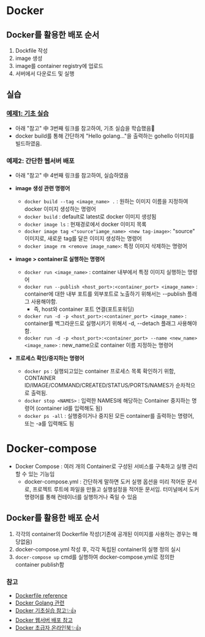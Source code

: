 # Docker

## Docker를 활용한 배포 순서
1. Dockfile 작성
2. image 생성
3. image를 container registry에 업로드
4. 서버에서 다운로드 및 실행 

## 실습

### [예제1: 기초 실습](https://github.com/sujiny-tech/TIL/blob/main/ETC/Docker/1.%20test_docker/Dockerfile)
+ 아래 "참고" 中 3번째 링크를 참고하여, 기초 실습을 학습했음📝
+ docker build를 통해 간단하게 "Hello golang..."을 출력하는 gohello 이미지를 빌드하였음. 

### 예제2: 간단한 웹서버 배포
+ 아래 "참고" 中 4번째 링크를 참고하여, 실습하였음

+ **image 생성 관련 명령어**
   + `docker build --tag <image_name> .` : 원하는 이미지 이름을 지정하여 docker 이미지 생성하는 명령어
   + `docker build` : default로 latest로 docker 이미지 생성됨 
   + `docker image ls` : 현재경로에서 docker 이미지 목록
   + `docker image tag <"source"iamge_name> <new tag-image>`: "source" 이미지로, 새로운 tag를 달은 이미지 생성하는 명령어
   + `docker image rm <remove image_name>`: 특정 이미지 삭제하는 명령어

+ **image > container로 실행하는 명령어**
   + `docker run <image_name>` : container 내부에서 특정 이미지 실행하는 명령어
   + `docker run --publish <host_port>:<container_port> <image_name>` : container에 대한 내부 포트를 외부포트로 노출하기 위해서는 --publish 플래그 사용해야함. 
      + 즉, host와 container 포트 연결(포트포워딩)
   + `docker run -d -p <host_port>:<container_port> <image_name>` : container를 백그라운드로 실행시키기 위해서 -d, --detach 플래그 사용해야 함.
   + `docker run -d -p <host_port>:<container_port> --name <new_name> <image_name>` : new_name으로 container 이름 지정하는 명령어



+ **프로세스 확인/중지하는 명령어**
   + `docker ps` : 실행되고있는 container 프로세스 목록 확인하기 위함, CONTAINER ID/IMAGE/COMMAND/CREATED/STATUS/PORTS/NAMES가 순차적으로 출력됨.
   + `docker stop <NAMES>`  : 입력한 NAMES에 해당하는 Container 중지하는 명령어 (container id를 입력해도 됨)
   + `docker ps -all` : 실행중이거나 중지된 모든 container를 출력하는 명령어, 또는 -a를 입력해도 됨


# Docker-compose

+ Docker Compose : 여러 개의 Container로 구성된 서비스를 구축하고 실행 관리할 수 있는 기능임
   + docker-compose.yml : 간단하게 말하면 도커 실행 옵션을 미리 적어둔 문서로, 프로젝트 루트에 파일을 만들고 실행설정을 적어둔 문서임. 터미널에서 도커 명령어를 통해 컨테이너를 실행하거나 죽일 수 있음


## Docker를 활용한 배포 순서
1. 각각의 container의 Dockerfile 작성(기존에 공개된 이미지를 사용하는 경우는 해당없음)
2. docker-compose.yml 작성 후, 각각 독립된 container의 실행 정의 실시
3. `docer-compose up` cmd를 실행하여 docker-compose.yml로 정의한 container publish함



### 참고
+ [Dockerfile reference](https://docs.docker.com/engine/reference/builder/)
+ [Docker Golang 관련](https://docs.docker.com/language/golang/build-images/)
+ [Docker 기초실습 참고✨👍](https://nayoungs.tistory.com/entry/Docker-Docker%EC%97%90-Go-%EB%B0%B0%ED%8F%AC%ED%95%98%EA%B8%B0)
+ [Docker 웹서버 배포 참고](https://docs.docker.com/language/golang/build-images/)
+ [Docker 초급자 온라인북✨👍](http://www.pyrasis.com/private/2014/11/30/publish-docker-for-the-really-impatient-book)
